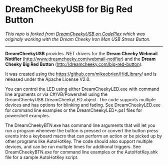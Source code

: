 # DreamCheekyUSB for Big Red Button

*This repo is forked from [DreamCheekyUSB on CodePlex](https://dreamcheekyusb.codeplex.com/) which was originaly working with the Dream Cheeky Iron Man USB Stress Button.*

-------------

**DreamCheekyUSB** provides .NET drivers for the **Dream Cheeky Webmail Notifier** (http://www.dreamcheeky.com/webmail-notifier) and the **Dream Cheeky Big Red Button** (http://dreamcheeky.com/big-red-button).

It was created using the https://github.com/mikeobrien/HidLibrary/ and is released under the Apache License V2.0.

You can control the LED using either DreamCheekyLED.exe with command line arguments or via C#/VB/Powershell using 
the DreamCheekyUSB.DreamCheekyLED object. The code supports multiple devices and has options for blinking and fading.
See DreamCheekyLED.exe for command line examples or the DreamCheekyLED*.ps1 files for powershell examples.

The DreamCheekyBTN.exe has command line arguments that will let you run a program whenever the button is pressed or
convert the button press events into a keyboard macro that can perform an action or be picked up by other programs
like AutoHotKey. The code should also support multiple devices, and can be run multiple times for additional triggers.
See DreamCheekyBTN.exe for command line examples or the AutoHotKey.ahk file for a sample AutoHotKey script.
